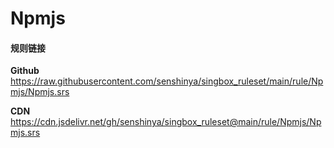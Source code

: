 # Npmjs

#### 规则链接

**Github**
https://raw.githubusercontent.com/senshinya/singbox_ruleset/main/rule/Npmjs/Npmjs.srs

**CDN**
https://cdn.jsdelivr.net/gh/senshinya/singbox_ruleset@main/rule/Npmjs/Npmjs.srs